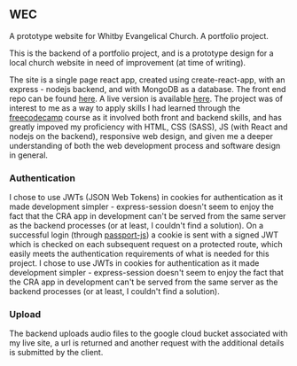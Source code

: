 ## WEC
A prototype website for Whitby Evangelical Church. A portfolio project.

This is the backend of a portfolio project, and is a prototype design for a local church website in need of improvement (at time of writing).

The site is a single page react app, created using create-react-app, with an express - nodejs backend, and with MongoDB as a database. The front end repo can be found [here](https://github.com/acalebwilson/wec). A live version is available [here](https://www.acalebwilson.com). The project was of interest to me as a way to apply skills I had learned through the [freecodecamp](https://www.freecodecamp.org/) course as it involved both front and backend skills, and has greatly impoved my proficiency with HTML, CSS (SASS), JS (with React and nodejs on the backend), responsive web design, and given me a deeper understanding of both the web development process and software design in general.

### Authentication
I chose to use JWTs (JSON Web Tokens) in cookies for authentication as it made development simpler - express-session doesn't seem to enjoy the fact that the CRA app in development can't be served from the same server as the backend processes (or at least, I couldn't find a solution). On a successful login (through [passport-js](http://www.passportjs.org/)) a cookie is sent with a signed JWT which is checked on each subsequent request on a protected route, which easily meets the authentication requirements of what is needed for this project.  I chose to use JWTs in cookies for authentication as it made development simpler - express-session doesn't seem to enjoy the fact that the CRA app in development can't be served from the same server as the backend processes (or at least, I couldn't find a solution).

### Upload
The backend uploads audio files to the google cloud bucket associated with my live site, a url is returned and another request with the additional details is submitted by the client.


